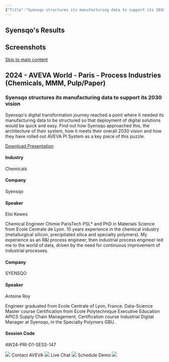 ```yaml
---
{"Title":"Syensqo structures its manufacturing data to support its 2030 vision","Year":2024,"Industry":"Chemicals","URL":"https://www.aveva.com/en/perspectives/presentations/2024/syensqo-structures-its-manufacturing-data-to-support-its-2030-vision/","PDF":"https://cdn.mediavalet.com/eunl/content/S3jQVcczB06Dnd5qLqPKrw/7L6XVBcbtk6odtoyyAEuzA/Original/Syensqo%20structures%20its%20manufacturing%20data%20to%20support%20its%202030%20vision.pdf","Company":"Syensqo","Keywords":["CBM"],"dg-publish":true,"permalink":"/aveva/customer-stories/2024/2024-syensqo-structures-its-manufacturing-data-to-support-its-2030-vision/","dgPassFrontmatter":true}
---
```


## Syensqo's Results

## Screenshots

[Skip to main content](https://www.aveva.com/en/perspectives/presentations/2024/syensqo-structures-its-manufacturing-data-to-support-its-2030-vision/#main-content)

## 2024 - AVEVA World - Paris - Process Industries (Chemicals, MMM, Pulp/Paper)

### Syensqo structures its manufacturing data to support its 2030 vision

Syensqo's digital transformation journey reached a point where it needed its manufacturing data to be structured so that deployment of digital solutions would be quick and easy. Find out how Syensqo approached this, the architecture of their system, how it meets their overall 2030 vision and how they have rolled out AVEVA PI System as a key piece of this puzzle.

[Download Presentation](https://cdn.mediavalet.com/eunl/content/S3jQVcczB06Dnd5qLqPKrw/7L6XVBcbtk6odtoyyAEuzA/Original/Syensqo%20structures%20its%20manufacturing%20data%20to%20support%20its%202030%20vision.pdf)

#### Industry

Chemicals

#### Company

Syensqo

#### Speaker

Eloi Kewes

Chemical Engineer Chimie ParisTech PSL\* and PhD in Materials Science from Ecole Centrale de Lyon. 10 years experience in the chemical industry (metallurgical silicon, precipitated silica and specialty polymers). My experience as an R&I process engineer, then industrial process engineer led me to the world of data, driven by the need for continuous improvement of industrial processes.

#### Company

SYENSQO

#### Speaker

Antoine Roy

Engineer graduated from Ecole Centrale of Lyon, France. Data-Science Master course Certification from Ecole Polytechnique Executive Education APICS Supply Chain Management, Certification course Industrial Digital Manager at Syensqo, in the Specialty Polymers GBU.

#### Session Code

AW24-PRI-D1-SESS-147

![](https://www.aveva.com/content/dam/aveva/images/icons/contact/ContactAVEVA.svg) Contact AVEVA ![](https://www.aveva.com/content/dam/aveva/images/icons/contact/Livechat.svg) Live Chat ![](https://www.aveva.com/content/dam/aveva/images/icons/contact/ScheduleDemo.svg) Schedule Demo ![](https://id.rlcdn.com/464526.gif)